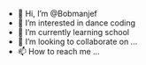 - 👋 Hi, I’m @Bobmanjef
- 👀 I’m interested in dance coding
- 🌱 I’m currently learning school
- 💞️ I’m looking to collaborate on ...
- 📫 How to reach me ...

<!---
Bobmanjef/Bobmanjef is a ✨ special ✨ repository because its `README.md` (this file) appears on your GitHub profile.
You can click the Preview link to take a look at your changes.
--->
